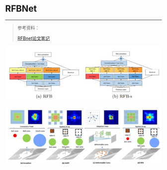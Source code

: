 # RFBNet

---

> 参考资料：
>
> [RFBnet论文笔记](https://www.cnblogs.com/yanxingang/p/10057094.html)
>
> 

![img](assets/1546967-20181203125418755-1294118227.png)



![img](assets/RFB.png)